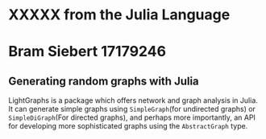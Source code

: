 XXXXX from the Julia Language
==============================
# Bram Siebert 17179246
## Generating random graphs with Julia


LightGraphs is a package which offers network and graph analysis in Julia. It can generate simple graphs using `SimpleGraph`(for undirected graphs) or `SimpleDiGraph`(For directed graphs), and perhaps more importantly, an API for developing more sophisticated graphs using the `AbstractGraph` type.
